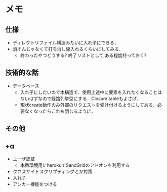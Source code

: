 # メモ

## 仕様

- ディレクトリファイル構造みたいに入れ子にできる．
- 消すんじゃなくて打ち消し線入れるくらいにしてみる．
  - 終わったやつどうする? 終了リストとして,ある程度持っておく?

## 技術的な話

- データベース
  - 入れ子にしたいので木構造で．使用上途中に要素を入れたくなることはないはずなので経路列挙型にする．Closure tableもよさげ．
  - 現状create動作のみ外部のリクエストを受け付けるようにしてある．必要なくなったらこれも閉じるように．
  
## その他

## +α

- ユーザ認証
  - 本番環境用にherokuでSendGridのアドオンを利用する
- クロスサイトスクリプティングとか対策
- 入れ子
- アンカー機能をつける
